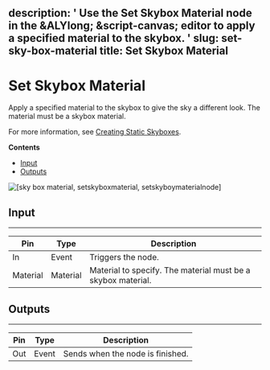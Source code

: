 description: ' Use the Set Skybox Material node in the &ALYlong; &script-canvas; editor
  to apply a specified material to the skybox. '
slug: set-sky-box-material
title: Set Skybox Material
---
# Set Skybox Material<a name="set-sky-box-material"></a>

Apply a specified material to the skybox to give the sky a different look\. The material must be a skybox material\. 

For more information, see [Creating Static Skyboxes](sky-skyboxes-intro.md)\.

**Contents**
+ [Input](#set-sky-box-material-input)
+ [Outputs](#set-sky-box-material-output)

![\[sky box material, setskyboxmaterial, setskyboymaterialnode\]](/images/userguide/scripting/script-canvas/scriptcanvasnodes/environment-set-skybox-material.png)

## Input<a name="set-sky-box-material-input"></a>


****  

| Pin | Type | Description | 
| --- | --- | --- | 
| In | Event | Triggers the node\. | 
| Material | Material |  Material to specify\. The material must be a skybox material\.  | 

## Outputs<a name="set-sky-box-material-output"></a>


****  

| Pin | Type | Description | 
| --- | --- | --- | 
| Out | Event | Sends when the node is finished\. | 